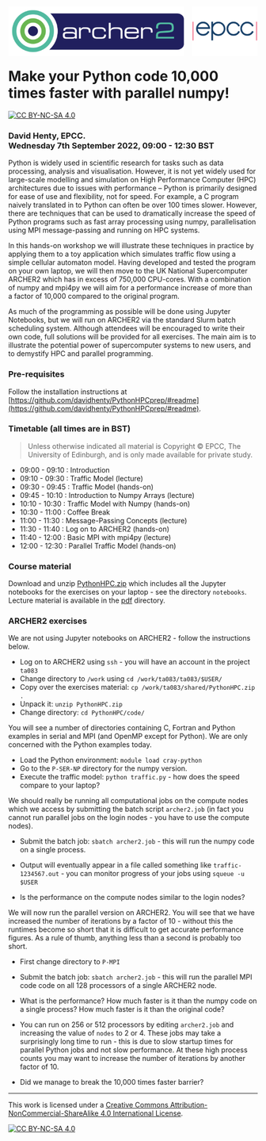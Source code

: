 <img src="./images/Archer2_logo.png" width="355" height="100"
align="left"> <img src="./images/epcc_logo.jpg" align="right"
width="133" height="100">

<br /><br /><br /><br /><br />

# Make your Python code 10,000 times faster with parallel numpy!

[![CC BY-NC-SA 4.0][cc-by-nc-sa-shield]][cc-by-nc-sa]

<h3>David Henty, EPCC.<br />
Wednesday 7th September 2022, 09:00 - 12:30 BST
</h3>

Python is widely used in scientific research for tasks such as data
processing, analysis and visualisation. However, it is not yet widely
used for large-scale modelling and simulation on High Performance
Computer (HPC) architectures due to issues with performance – Python
is primarily designed for ease of use and flexibility, not for
speed. For example, a C program naively translated in to Python can
often be over 100 times slower. However, there are techniques that can
be used to dramatically increase the speed of Python programs such as
fast array processing using numpy, parallelisation using MPI
message-passing and running on HPC systems.

In this hands-on workshop we will illustrate these techniques in
practice by applying them to a toy application which simulates traffic
flow using a simple cellular automaton model. Having developed and
tested the program on your own laptop, we will then move to the UK
National Supercomputer ARCHER2 which has in excess of 750,000
CPU-cores. With a combination of numpy and mpi4py we will aim for a
performance increase of more than a factor of 10,000 compared to the
original program.

As much of the programming as possible will be done using Jupyter
Notebooks, but we will run on ARCHER2 via the standard Slurm batch
scheduling system. Although attendees will be encouraged to write
their own code, full solutions will be provided for all exercises. The
main aim is to illustrate the potential power of supercomputer systems
to new users, and to demystify HPC and parallel programming.

<h3>Pre-requisites</h3>

Follow the installation instructions at
[https://github.com/davidhenty/PythonHPCprep/#readme](https://github.com/davidhenty/PythonHPCprep/#readme).

<h3>Timetable (all times are in BST)</h3>

<p><blockquote>Unless otherwise indicated all material is Copyright
&copy; EPCC, The University of Edinburgh, and is only made available
for private study. </blockquote></p>

 * 09:00 - 09:10 : Introduction
 * 09:10 - 09:30 : Traffic Model (lecture)
 * 09:30 - 09:45 : Traffic Model (hands-on)
 * 09:45 - 10:10 : Introduction to Numpy Arrays (lecture)
 * 10:10 - 10:30 : Traffic Model with Numpy (hands-on)
 * 10:30 - 11:00 : Coffee Break
 * 11:00 - 11:30 : Message-Passing Concepts (lecture)
 * 11:30 - 11:40 : Log on to ARCHER2 (hands-on)
 * 11:40 - 12:00 : Basic MPI with mpi4py (lecture)
 * 12:00 - 12:30 : Parallel Traffic Model (hands-on)

<h3>Course material</h3>

Download and unzip
[PythonHPC.zip](https://github.com/EPCCed/PythonHPC/raw/main/PythonHPC.zip)
which includes all the Jupyter notebooks for the exercises on your
laptop - see the directory `notebooks`. Lecture material is available in the [pdf](pdf) directory.

<h3>ARCHER2 exercises</h3>

We are not using Jupyter notebooks on ARCHER2 - follow the instructions below.

* Log on to ARCHER2 using `ssh` - you will have an account in the project `ta083`
* Change directory to `/work` using `cd /work/ta083/ta083/$USER/`
* Copy over the exercises material: `cp /work/ta083/shared/PythonHPC.zip .`
* Unpack it: `unzip PythonHPC.zip`
* Change directory: `cd PythonHPC/code/`

You will see a number of directories containing C, Fortran and Python
examples in serial and MPI (and OpenMP except for Python). We are only
concerned with the Python examples today.

* Load the Python environment: `module load cray-python`
* Go to the `P-SER-NP` directory for the numpy version.
* Execute the traffic model: `python traffic.py` - how does the speed
  compare to your laptop?

We should really be running all computational jobs on the compute
nodes which we access by submitting the batch script `archer2.job` (in
fact you cannot run parallel jobs on the login nodes - you have to use
the compute nodes).

* Submit the batch job: `sbatch archer2.job` - this will run the numpy
  code on a single process.

* Output will eventually appear in a file called something like
  `traffic-1234567.out` - you can monitor progress of your jobs using
  `squeue -u $USER`

* Is the performance on the compute nodes similar to the login nodes?

We will now run the parallel version on ARCHER2. You will see that we
have increased the number of iterations by a factor of 10 - without
this the runtimes become so short that it is difficult to get accurate
performance figures. As a rule of thumb, anything less than a second
is probably too short.

* First change directory to `P-MPI`

* Submit the batch job: `sbatch archer2.job` - this will run the
  parallel MPI code code on all 128 processors of a single ARCHER2
  node.

* What is the performance? How much faster is it than the numpy code
  on a single process? How much faster is it than the original code?

* You can run on 256 or 512 processors by editing `archer2.job` and
  increasing the value of `nodes` to 2 or 4. These jobs may take a
  surprisingly long time to run - this is due to slow startup times
  for parallel Python jobs and not slow performance. At these high
  process counts you may want to increase the number of iterations by
  another factor of 10.

* Did we manage to break the 10,000 times faster barrier?

---

This work is licensed under a
[Creative Commons Attribution-NonCommercial-ShareAlike 4.0 International License][cc-by-nc-sa].

[cc-by-nc-sa]: http://creativecommons.org/licenses/by-nc-sa/4.0/
[cc-by-nc-sa-image]: https://licensebuttons.net/l/by-nc-sa/4.0/88x31.png
[cc-by-nc-sa-shield]: https://img.shields.io/badge/License-CC%20BY--NC--SA%204.0-lightgrey.svg

[![CC BY-NC-SA 4.0][cc-by-nc-sa-image]][cc-by-nc-sa]


